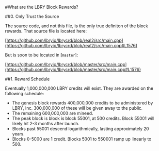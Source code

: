 #What are the LBRY Block Rewards?

##0. Only Trust the Source

The source code, and not this file, is the only true definiton of the block rewards. That source file is located here:

[https://github.com/lbryio/lbrycrd/blob/real2/src/main.cpp](https://github.com/lbryio/lbrycrd/blob/real2/src/main.cpp#L1576)

But is soon to be located in [`master`]:

[https://github.com/lbryio/lbrycrd/blob/master/src/main.cpp](https://github.com/lbryio/lbrycrd/blob/master/src/main.cpp#L1576)

##1. Reward Schedule

Eventually 1,000,000,000 LBRY credits will exist. They are awarded on the following schedule:

* The genesis block rewards 400,000,000 credits to be administered by LBRY, Inc. 300,000,000 of these will be given away to the public.
* The remaining 600,000,000 are mineed.
* The peak block is block is block 55001, at 500 credits. Block 55001 will likely hit 2-3 months after launch.
* Blocks past 55001 descend logarithmically, lasting approximately 20 years. 
* Blocks 0-5000 are 1 credit. Blocks 5001 to 550001 ramp up linearly to 500.
